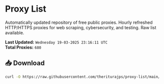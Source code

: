 # Proxy List

Automatically updated repository of free public proxies. Hourly refreshed HTTP/HTTPS proxies for web scraping, cybersecurity, and testing. Raw list available.

**Last Updated:** `Wednesday 19-03-2025 23:16:11 UTC`  
**Total Proxies:** `680`

## 📥 Download
```bash
curl -O https://raw.githubusercontent.com/theriturajps/proxy-list/main/proxies.txt
